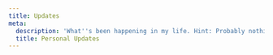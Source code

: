```yaml
---
title: Updates
meta:
  description: 'What''s been happening in my life. Hint: Probably nothin'' interesting.'
  title: Personal Updates
---
```


